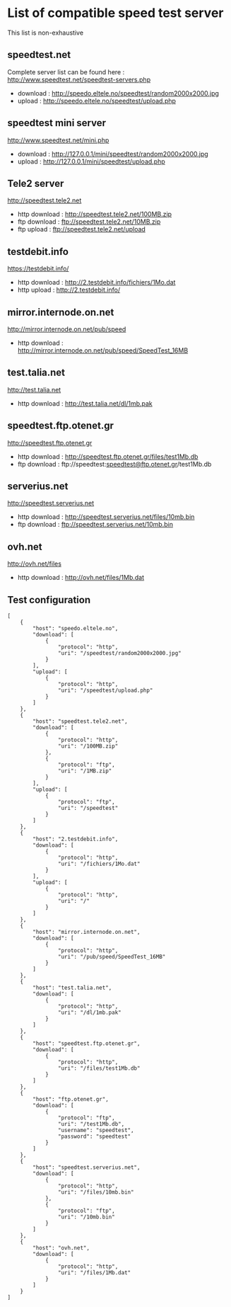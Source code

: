 # List of compatible speed test server

This list is non-exhaustive

## speedtest.net

Complete server list can be found here : http://www.speedtest.net/speedtest-servers.php

* download : http://speedo.eltele.no/speedtest/random2000x2000.jpg
* upload   : http://speedo.eltele.no/speedtest/upload.php

## speedtest mini server

http://www.speedtest.net/mini.php

* download : http://127.0.0.1/mini/speedtest/random2000x2000.jpg
* upload   : http://127.0.0.1/mini/speedtest/upload.php

## Tele2 server

http://speedtest.tele2.net

* http download : http://speedtest.tele2.net/100MB.zip
* ftp download  : ftp://speedtest.tele2.net/10MB.zip
* ftp upload : ftp://speedtest.tele2.net/upload

## testdebit.info

https://testdebit.info/

* http download : http://2.testdebit.info/fichiers/1Mo.dat
* http upload : http://2.testdebit.info/

## mirror.internode.on.net

http://mirror.internode.on.net/pub/speed

* http download : http://mirror.internode.on.net/pub/speed/SpeedTest_16MB

## test.talia.net

http://test.talia.net

* http download : http://test.talia.net/dl/1mb.pak

## speedtest.ftp.otenet.gr

http://speedtest.ftp.otenet.gr

* http download : http://speedtest.ftp.otenet.gr/files/test1Mb.db
* ftp download : ftp://speedtest:speedtest@ftp.otenet.gr/test1Mb.db

## serverius.net

http://speedtest.serverius.net

* http download : http://speedtest.serverius.net/files/10mb.bin
* ftp download : ftp://speedtest.serverius.net/10mb.bin

## ovh.net

http://ovh.net/files

* http download : http://ovh.net/files/1Mb.dat

## Test configuration

```
[
    {
        "host": "speedo.eltele.no",
        "download": [
            {
                "protocol": "http",
                "uri": "/speedtest/random2000x2000.jpg"
            }
        ],
        "upload": [
            {
                "protocol": "http",
                "uri": "/speedtest/upload.php"
            }
        ]
    },
    {
        "host": "speedtest.tele2.net",
        "download": [
            {
                "protocol": "http",
                "uri": "/100MB.zip"
            },
            {
                "protocol": "ftp",
                "uri": "/1MB.zip"
            }
        ],
        "upload": [
            {
                "protocol": "ftp",
                "uri": "/speedtest"
            }
        ]
    },
    {
        "host": "2.testdebit.info",
        "download": [
            {
                "protocol": "http",
                "uri": "/fichiers/1Mo.dat"
            }
        ],
        "upload": [
            {
                "protocol": "http",
                "uri": "/"
            }
        ]
    },
    {
        "host": "mirror.internode.on.net",
        "download": [
            {
                "protocol": "http",
                "uri": "/pub/speed/SpeedTest_16MB"
            }
        ]
    },
    {
        "host": "test.talia.net",
        "download": [
            {
                "protocol": "http",
                "uri": "/dl/1mb.pak"
            }
        ]
    },
    {
        "host": "speedtest.ftp.otenet.gr",
        "download": [
            {
                "protocol": "http",
                "uri": "/files/test1Mb.db"
            }
        ]
    },
    {
        "host": "ftp.otenet.gr",
        "download": [
            {
                "protocol": "ftp",
                "uri": "/test1Mb.db",
                "username": "speedtest",
                "password": "speedtest"
            }
        ]
    },
    {
        "host": "speedtest.serverius.net",
        "download": [
            {
                "protocol": "http",
                "uri": "/files/10mb.bin"
            },
            {
                "protocol": "ftp",
                "uri": "/10mb.bin"
            }
        ]
    },
    {
        "host": "ovh.net",
        "download": [
            {
                "protocol": "http",
                "uri": "/files/1Mb.dat"
            }
        ]
    }
]
```